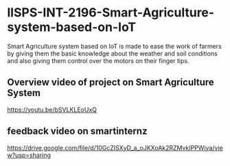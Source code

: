 # llSPS-INT-2196-Smart-Agriculture-system-based-on-IoT
Smart Agriculture system based on IoT is made to ease the work of farmers by giving them the basic knowledge about the weather  and soil conditions and also giving them control over the motors on their finger tips.

## Overview video of project on Smart Agriculture System 
https://youtu.be/bSVLKLEoUxQ

## feedback video on smartinternz
https://drive.google.com/file/d/10GcZISXyD_a_oJKXoAk2RZMvkIPPWiya/view?usp=sharing
